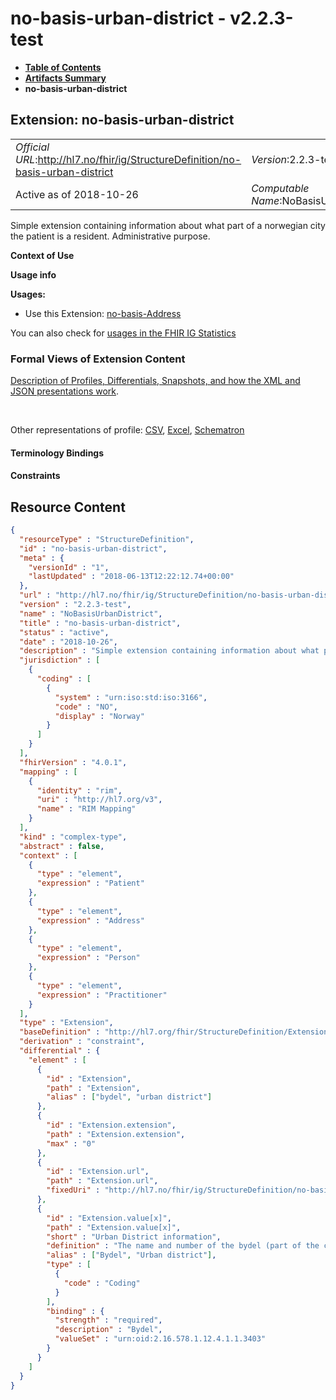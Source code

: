 # no-basis-urban-district - v2.2.3-test

* [**Table of Contents**](toc.md)
* [**Artifacts Summary**](artifacts.md)
* **no-basis-urban-district**

## Extension: no-basis-urban-district 

| | |
| :--- | :--- |
| *Official URL*:http://hl7.no/fhir/ig/StructureDefinition/no-basis-urban-district | *Version*:2.2.3-test |
| Active as of 2018-10-26 | *Computable Name*:NoBasisUrbanDistrict |

Simple extension containing information about what part of a norwegian city the patient is a resident. Administrative purpose.

**Context of Use**

**Usage info**

**Usages:**

* Use this Extension: [no-basis-Address](StructureDefinition-no-basis-Address.md)

You can also check for [usages in the FHIR IG Statistics](https://packages2.fhir.org/xig/hl7.fhir.no.basis|current/StructureDefinition/no-basis-urban-district)

### Formal Views of Extension Content

 [Description of Profiles, Differentials, Snapshots, and how the XML and JSON presentations work](http://build.fhir.org/ig/FHIR/ig-guidance/readingIgs.html#structure-definitions). 

 

Other representations of profile: [CSV](StructureDefinition-no-basis-urban-district.csv), [Excel](StructureDefinition-no-basis-urban-district.xlsx), [Schematron](StructureDefinition-no-basis-urban-district.sch) 

#### Terminology Bindings

#### Constraints



## Resource Content

```json
{
  "resourceType" : "StructureDefinition",
  "id" : "no-basis-urban-district",
  "meta" : {
    "versionId" : "1",
    "lastUpdated" : "2018-06-13T12:22:12.74+00:00"
  },
  "url" : "http://hl7.no/fhir/ig/StructureDefinition/no-basis-urban-district",
  "version" : "2.2.3-test",
  "name" : "NoBasisUrbanDistrict",
  "title" : "no-basis-urban-district",
  "status" : "active",
  "date" : "2018-10-26",
  "description" : "Simple extension containing information about what part of a norwegian city the patient is a resident. Administrative purpose.",
  "jurisdiction" : [
    {
      "coding" : [
        {
          "system" : "urn:iso:std:iso:3166",
          "code" : "NO",
          "display" : "Norway"
        }
      ]
    }
  ],
  "fhirVersion" : "4.0.1",
  "mapping" : [
    {
      "identity" : "rim",
      "uri" : "http://hl7.org/v3",
      "name" : "RIM Mapping"
    }
  ],
  "kind" : "complex-type",
  "abstract" : false,
  "context" : [
    {
      "type" : "element",
      "expression" : "Patient"
    },
    {
      "type" : "element",
      "expression" : "Address"
    },
    {
      "type" : "element",
      "expression" : "Person"
    },
    {
      "type" : "element",
      "expression" : "Practitioner"
    }
  ],
  "type" : "Extension",
  "baseDefinition" : "http://hl7.org/fhir/StructureDefinition/Extension",
  "derivation" : "constraint",
  "differential" : {
    "element" : [
      {
        "id" : "Extension",
        "path" : "Extension",
        "alias" : ["bydel", "urban district"]
      },
      {
        "id" : "Extension.extension",
        "path" : "Extension.extension",
        "max" : "0"
      },
      {
        "id" : "Extension.url",
        "path" : "Extension.url",
        "fixedUri" : "http://hl7.no/fhir/ig/StructureDefinition/no-basis-urban-district"
      },
      {
        "id" : "Extension.value[x]",
        "path" : "Extension.value[x]",
        "short" : "Urban District information",
        "definition" : "The name and number of the bydel (part of the city). If coded this information should be coded according to CodeSystem urn:oid:2.16.578.1.12.4.1.1.3403",
        "alias" : ["Bydel", "Urban district"],
        "type" : [
          {
            "code" : "Coding"
          }
        ],
        "binding" : {
          "strength" : "required",
          "description" : "Bydel",
          "valueSet" : "urn:oid:2.16.578.1.12.4.1.1.3403"
        }
      }
    ]
  }
}

```
